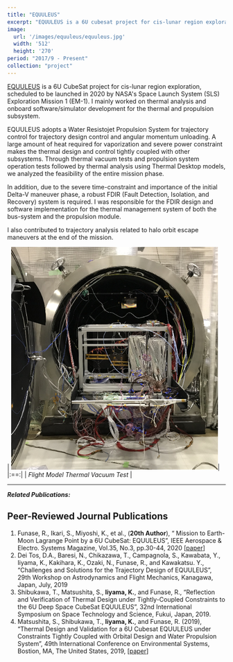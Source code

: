 ```yaml
---
title: "EQUULEUS"
excerpt: "EQUULEUS is a 6U cubesat project for cis-lunar region exploration, developed by JAXA and The University of Tokyo"
image: 
  url: '/images/equuleus/equuleus.jpg'
  width: '512'
  height: '270'
period: "2017/9 - Present"
collection: "project"
---
```


[EQUULEUS](https://www.space.t.u-tokyo.ac.jp/equuleus/en/) is a 6U CubeSat project for cis-lunar region exploration, scheduled to be launched in 2020 by NASA's Space Launch System (SLS) Exploration Mission 1 (EM-1). I mainly worked on thermal analysis and onboard software/simulator development for the thermal and propulsion subsystem.

EQUULEUS adopts a Water Resistojet Propulsion System for trajectory control for trajectory design control and angular momentum unloading. A large amount of heat required for vaporization and severe power constraint makes the thermal design and control tightly coupled with other subsystems. 
Through thermal vacuum tests and propulsion system operation tests followed by thermal analysis using Thermal Desktop models, we analyzed the feasibility of the entire mission phase.

In addition, due to the severe time-constraint and importance of the initial Delta-V maneuver phase, a robust FDIR (Fault Detection, Isolation, and Recovery) system is required. I was responsible for the FDIR design and software implementation for the thermal management system of both the bus-system and the propulsion module.

I also contributed to trajectory analysis related to halo orbit escape maneuvers at the end of the mission.

| ![halo_orbit_escape.png](/images/equuleus/chamber.png)|
|:==:|
| *Flight Model Thermal Vacuum Test* |

----
***Related Publications:***
## Peer-Reviewed Journal Publications
1. Funase, R., Ikari, S., Miyoshi, K., et al., (**20th Author**), “ Mission to Earth-Moon Lagrange Point by a 6U CubeSat: EQUULEUS”, IEEE Aerospace & Electro. Systems Magazine, Vol.35, No.3, pp.30-44, 2020 [[paper](https://ieeexplore.ieee.org/abstract/document/9076200)]
2. Dei Tos, D.A., Baresi, N., Chikazawa, T., Campagnola, S., Kawabata, Y., Iiyama, K., Kakihara, K., Ozaki, N., Funase, R., and Kawakatsu. Y., “Challenges and Solutions for the Trajectory Design of EQUULEUS”, 29th Workshop on Astrodynamics and Flight Mechanics, Kanagawa, Japan, July, 2019
3. Shibukawa, T., Matsushita, S., **Iiyama, K.**, and Funase, R., “Reflection and Verification of Thermal Design under Tightly-Coupled Constraints to the 6U Deep Space CubeSat EQUULEUS”, 32nd International Symposium on Space Technology and Science, Fukui, Japan, 2019.
4. Matsushita, S., Shibukawa, T., **Iiyama, K.**, and Funase, R. (2019), “Thermal Design and Validation for a 6U Cubesat EQUULEUS under Constraints Tightly Coupled with Orbital Design and Water Propulsion System”, 49th International Conference on Environmental Systems, Bostion, MA, The United States, 2019, [[paper](https://ttu-ir.tdl.org/bitstream/handle/2346/84425/ICES-2019-193.pdf?sequence=1&isAllowed=y)]

